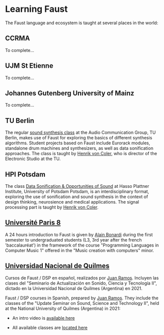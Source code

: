 # Learning Faust

The Faust language and ecosystem is taught at several places in the world:

## CCRMA

To complete...

## UJM St Etienne

To complete...

##  Johannes Gutenberg University of Mainz

To complete...

## TU Berlin

The regular [sound synthesis class](https://www.ak.tu-berlin.de/menue/lehre/vergangene_semester/sommersemester_2020/sound_synthesis/) at the Audio Communication Group, TU Berlin, makes use of Faust for exploring the basics of different synthesis algorithms. Student projects based on Faust include Eurorack modules, standalone drum machines and synthesizers, as well as data sonification approaches. The class is taught by [Henrik von Coler](https://www.ak.tu-berlin.de/menue/team/wissenschaftliche_mitarbeiter/henrik_von_coler/), who is director of the Electronic Studio at the TU.

## HPI Potsdam

The class [Data Sonification & Opportunities of Sound](https://hpi.de/studium/im-studium/lehrveranstaltungen/cybersecurity-ma/lehrveranstaltung/wise-20-21-3154-data-sonification--opportunities-of-sound.html) at Hasso Plattner Institute, University of Potsdam Potsdam, is an interdisciplinary format, exploring the use of sonification and sound synthesis in the context of design thinking, neurosience and medical applications. The signal processing part is taught by [Henrik von Coler](http://hvc.berlin/about/).

## [Université Paris 8](https://www.univ-paris8.fr)
A 24 hours introduction to Faust is given by [Alain Bonardi](http://alainbonardi.net) during the first semester to undergraduated students (L3, 3rd year after the french 'baccalauréat') in the framework of the course "Programming Languages in Computer Music 1" offered in the "Music creation with computers" minor.


## [Universidad Nacional de Quilmes](http://www.unq.edu.ar/)

Cursos de Faust / DSP en español, realizados por [Juan Ramos](http://jaoramos.com.ar). Incluyen las clases del "Seminario de Actualización en Sonido, Ciencia y Tecnología II", dictado en la Universidad Nacional de Quilmes (Argentina) en 2021.

Faust / DSP courses in Spanish, prepared by [Juan Ramos](http://jaoramos.com.ar). They include the classes of the "Update Seminar on Sound, Science and Technology II", held at the National University of Quilmes (Argentina) in 2021:

- An intro video is [available here](https://www.youtube.com/watch?v=DnBI7r273BE)

- All available classes are [located here](https://www.youtube.com/channel/UCD6aeS3GdkEmt86KUehr8LQ/videos)

  

